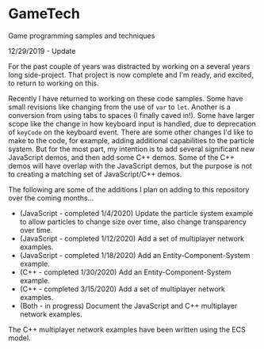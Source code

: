 # GameTech
Game programming samples and techniques

12/29/2019 - Update

For the past couple of years was distracted by working on a several years long side-project.  That project is now complete and I'm ready, and excited, to return to working on this.

Recently I have returned to working on these code samples.  Some have small revisions like changing from the use of `var` to `let`.  Another is a conversion from using tabs to spaces (I finally caved in!).  Some have larger scope like the change in how keyboard input is handled, due to deprecation of `keyCode` on the keyboard event.  There are some other changes I'd like to make to the code, for example, adding additional capabilities to the particle system.  But for the most part, my intention is to add several significant new JavaScript demos, and then add some C++ demos.  Some of the C++ demos will have overlap with the JavaScript demos, but the purpose is not to creating a matching set of JavaScript/C++ demos.

The following are some of the additions I plan on adding to this repository over the coming months...

* (JavaScript - completed 1/4/2020) Update the particle system example to allow particles to change size over time, also change transparency over time.
* (JavaScript - completed 1/12/2020) Add a set of multiplayer network examples.
* (JavaScript - completed 1/18/2020) Add an Entity-Component-System example.
* (C++ - completed 1/30/2020) Add an Entity-Component-System example.
* (C++ - completed 3/15/2020) Add a set of multiplayer network examples.
* (Both - in progress) Document the JavaScript and C++ multiplayer network examples.

The C++ multiplayer network examples have been written using the ECS model.
